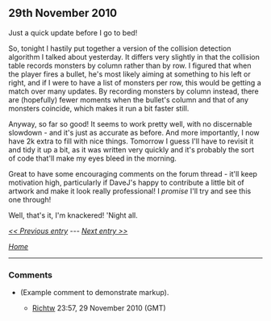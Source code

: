 ## 29th November 2010

Just a quick update before I go to bed!

So, tonight I hastily put together a version of the collision detection algorithm I talked about yesterday. It differs very slightly in that the collision table records monsters by column rather than by row. I figured that when the player fires a bullet, he's most likely aiming at something to his left or right, and if I were to have a list of monsters per row, this would be getting a match over many updates. By recording monsters by column instead, there are (hopefully) fewer moments when the bullet's column and that of any monsters coincide, which makes it run a bit faster still.

Anyway, so far so good! It seems to work pretty well, with no discernable slowdown - and it's just as accurate as before. And more importantly, I now have 2k extra to fill with nice things. Tomorrow I guess I'll have to revisit it and tidy it up a bit, as it was written very quickly and it's probably the sort of code that'll make my eyes bleed in the morning.

Great to have some encouraging comments on the forum thread - it'll keep motivation high, particularly if DaveJ's happy to contribute a little bit of artwork and make it look really professional! I _promise_ I'll try and see this one through!

Well, that's it, I'm knackered! 'Night all.

_[&lt;&lt; Previous entry](OnslaughtDiary20101128 "wikilink") --- [Next entry &gt;&gt;](OnslaughtDiary20101201 "wikilink")_

_[Home](OnslaughtDiary "wikilink")_

---

### Comments

- (Example comment to demonstrate markup).

  - [Richtw](User%3ARichtw "wikilink") 23:57, 29 November 2010 (GMT)
